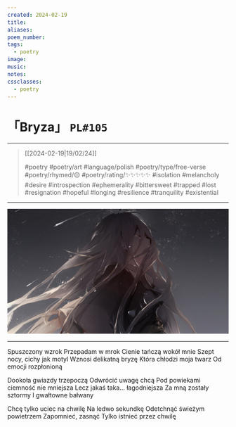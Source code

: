 ```yaml
---
created: 2024-02-19
title:
aliases:
poem_number:
tags:
  - poetry
image:
music:
notes:
cssclasses:
  - poetry
---
```

# 「Bryza」 `PL#105`

---

> [[2024-02-19|19/02/24]]
> 
> #poetry 
> #poetry/art 
> #language/polish 
> #poetry/type/free-verse 
> #poetry/rhymed/🟡 
> #poetry/rating/✨✨✨✨✨ 
> #isolation #melancholy #desire #introspection #ephemerality #bittersweet #trapped #lost #resignation #hopeful #longing #resilience #tranquility #existential 

---

![poem-bryza](../!art/poem-bryza.jpg)


---

Spuszczony wzrok
Przepadam w mrok
Cienie tańczą wokół mnie
Szept nocy, cichy jak motyl
Wznosi delikatną bryzę
Która chłodzi moja twarz
Od emocji rozpłonioną

Dookoła gwiazdy trzepoczą
Odwrócić uwagę chcą
Pod powiekami ciemność nie mniejsza
Lecz jakaś taka... łagodniejsza
Za mną zostały sztormy
I gwałtowne bałwany

Chcę tylko uciec na chwilę
Na ledwo sekundkę
Odetchnąć świeżym powietrzem
Zapomnieć, zasnąć
Tylko istnieć przez chwilę